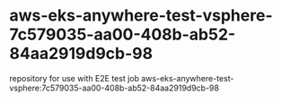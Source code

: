 # aws-eks-anywhere-test-vsphere-7c579035-aa00-408b-ab52-84aa2919d9cb-98
repository for use with E2E test job aws-eks-anywhere-test-vsphere:7c579035-aa00-408b-ab52-84aa2919d9cb-98

